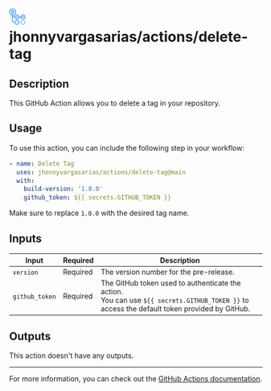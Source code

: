 # <img src="../assets/images/github-actions-logo.png" alt="github actions logo" style="height: 32px"  /> jhonnyvargasarias/actions/delete-tag

## Description

This GitHub Action allows you to delete a tag in your repository.

## Usage

To use this action, you can include the following step in your workflow:

```yaml
- name: Delete Tag
  uses: jhonnyvargasarias/actions/delete-tag@main
  with:
    build-version: '1.0.0'
    github_token: ${{ secrets.GITHUB_TOKEN }}
```

Make sure to replace `1.0.0` with the desired tag name.

## Inputs

| Input          | Required | Description                                                                                                                                      |
| -------------- | -------- | ------------------------------------------------------------------------------------------------------------------------------------------------ |
| `version`      | Required | The version number for the pre-release.                                                                                                          |
| `github_token` | Required | The GitHub token used to authenticate the action.<br />You can use `${{ secrets.GITHUB_TOKEN }}` to access the default token provided by GitHub. |

## Outputs

This action doesn't have any outputs.

---

For more information, you can check out the [GitHub Actions documentation](https://docs.github.com/en/actions).
